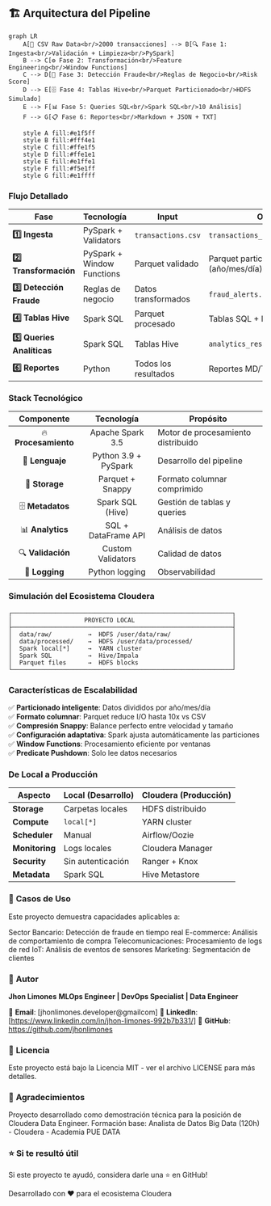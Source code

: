 ## 🏗️ Arquitectura del Pipeline
```mermaid
graph LR
    A[📄 CSV Raw Data<br/>2000 transacciones] --> B[🔍 Fase 1: Ingesta<br/>Validación + Limpieza<br/>PySpark]
    B --> C[⚙️ Fase 2: Transformación<br/>Feature Engineering<br/>Window Functions]
    C --> D[🚨 Fase 3: Detección Fraude<br/>Reglas de Negocio<br/>Risk Score]
    D --> E[🗄️ Fase 4: Tablas Hive<br/>Parquet Particionado<br/>HDFS Simulado]
    E --> F[📊 Fase 5: Queries SQL<br/>Spark SQL<br/>10 Análisis]
    F --> G[📋 Fase 6: Reportes<br/>Markdown + JSON + TXT]
    
    style A fill:#e1f5ff
    style B fill:#fff4e1
    style C fill:#ffe1f5
    style D fill:#ffe1e1
    style E fill:#e1ffe1
    style F fill:#f5e1ff
    style G fill:#e1ffff
```

### **Flujo Detallado**

| Fase | Tecnología | Input | Output | Tiempo |
|------|------------|-------|--------|--------|
| **1️⃣ Ingesta** | PySpark + Validators | `transactions.csv` | `transactions_validated.parquet` | ~6s |
| **2️⃣ Transformación** | PySpark + Window Functions | Parquet validado | Parquet particionado (año/mes/día) | ~5s |
| **3️⃣ Detección Fraude** | Reglas de negocio | Datos transformados | `fraud_alerts.parquet` + CSV | ~3s |
| **4️⃣ Tablas Hive** | Spark SQL | Parquet procesado | Tablas SQL + DDL | ~2s |
| **5️⃣ Queries Analíticas** | Spark SQL | Tablas Hive | `analytics_results.json` | ~4s |
| **6️⃣ Reportes** | Python | Todos los resultados | Reportes MD/TXT/JSON | ~2s |

### **Stack Tecnológico**

<div align="center">

| Componente | Tecnología | Propósito |
|:----------:|:----------:|-----------|
| 🔥 **Procesamiento** | Apache Spark 3.5 | Motor de procesamiento distribuido |
| 🐍 **Lenguaje** | Python 3.9 + PySpark | Desarrollo del pipeline |
| 💾 **Storage** | Parquet + Snappy | Formato columnar comprimido |
| 🗄️ **Metadatos** | Spark SQL (Hive) | Gestión de tablas y queries |
| 📊 **Analytics** | SQL + DataFrame API | Análisis de datos |
| 🔍 **Validación** | Custom Validators | Calidad de datos |
| 📝 **Logging** | Python logging | Observabilidad |

</div>

### **Simulación del Ecosistema Cloudera**
```
┌─────────────────────────────────────────────────────────────┐
│                    PROYECTO LOCAL                           │
├─────────────────────────────────────────────────────────────┤
│  data/raw/          →  HDFS /user/data/raw/                 │
│  data/processed/    →  HDFS /user/data/processed/           │
│  Spark local[*]     →  YARN cluster                         │
│  Spark SQL          →  Hive/Impala                          │
│  Parquet files      →  HDFS blocks                          │
└─────────────────────────────────────────────────────────────┘
```

### **Características de Escalabilidad**

✅ **Particionado inteligente**: Datos divididos por año/mes/día  
✅ **Formato columnar**: Parquet reduce I/O hasta 10x vs CSV  
✅ **Compresión Snappy**: Balance perfecto entre velocidad y tamaño  
✅ **Configuración adaptativa**: Spark ajusta automáticamente las particiones  
✅ **Window Functions**: Procesamiento eficiente por ventanas  
✅ **Predicate Pushdown**: Solo lee datos necesarios  

### **De Local a Producción**

| Aspecto | Local (Desarrollo) | Cloudera (Producción) |
|---------|-------------------|----------------------|
| **Storage** | Carpetas locales | HDFS distribuido |
| **Compute** | `local[*]` | YARN cluster |
| **Scheduler** | Manual | Airflow/Oozie |
| **Monitoring** | Logs locales | Cloudera Manager |
| **Security** | Sin autenticación | Ranger + Knox |
| **Metadata** | Spark SQL | Hive Metastore |

### 🤝 **Casos de Uso**
Este proyecto demuestra capacidades aplicables a:

Sector Bancario: Detección de fraude en tiempo real
E-commerce: Análisis de comportamiento de compra
Telecomunicaciones: Procesamiento de logs de red
IoT: Análisis de eventos de sensores
Marketing: Segmentación de clientes



### 👤 **Autor**
**Jhon Limones**
**MLOps Engineer | DevOps Specialist | Data Engineer**

📧 **Email**: [jhonlimones.developer@gmailcom]
💼 **LinkedIn**: [https://www.linkedin.com/in/jhon-limones-992b7b331/]
🐙 **GitHub**: https://github.com/jhonlimones


### 📄 **Licencia**
Este proyecto está bajo la Licencia MIT - ver el archivo LICENSE para más detalles.

### 🙏 **Agradecimientos**
Proyecto desarrollado como demostración técnica para la posición de Cloudera Data Engineer.
Formación base: Analista de Datos Big Data (120h) - Cloudera - Academia PUE DATA

### ⭐ **Si te resultó útil**
Si este proyecto te ayudó, considera darle una ⭐ en GitHub!

Desarrollado con ❤️ para el ecosistema Cloudera